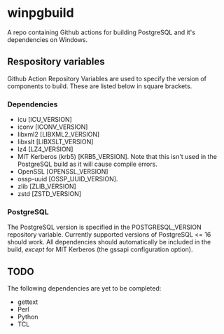 # winpgbuild
A repo containing Github actions for building PostgreSQL and it's dependencies on Windows.

## Respository variables

Github Action Repository Variables are used to specify the version of components to build.
These are listed below in square brackets.

### Dependencies

* icu [ICU_VERSION]
* iconv [ICONV_VERSION]
* libxml2 [LIBXML2_VERSION]
* libxslt [LIBXSLT_VERSION]
* lz4 [LZ4_VERSION]
* MIT Kerberos (krb5) [KRB5_VERSION]. Note that this isn't used in the PostgreSQL build as it will cause compile errors.
* OpenSSL [OPENSSL_VERSION]
* ossp-uuid [OSSP_UUID_VERSION].
* zlib [ZLIB_VERSION]
* zstd [ZSTD_VERSION]

### PostgreSQL

The PostgreSQL version is specified in the POSTGRESQL_VERSION repository variable.
Currently supported versions of PostgreSQL <= 16 should work. All dependencies 
should automatically be included in the build, *except* for MIT Kerberos (the gssapi
configuration option).

## TODO

The following dependencies are yet to be completed:

* gettext
* Perl
* Python
* TCL
